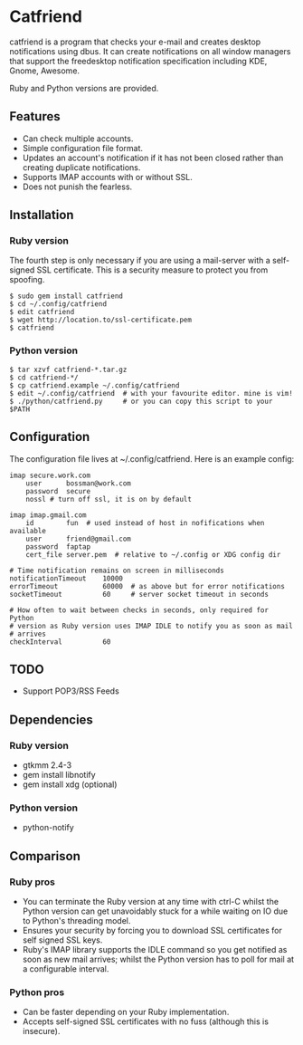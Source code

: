 # Catfriend

catfriend is a program that checks your e-mail and creates desktop notifications using dbus. It can create notifications on all window managers that support the freedesktop notification specification including KDE, Gnome, Awesome.

Ruby and Python versions are provided.

## Features
* Can check multiple accounts.
* Simple configuration file format.
* Updates an account's notification if it has not been closed rather than creating duplicate notifications.
* Supports IMAP accounts with or without SSL.
* Does not punish the fearless.

## Installation

### Ruby version
The fourth step is only necessary if you are using a mail-server with a self-signed SSL certificate. This is a security measure to protect you from spoofing.

    $ sudo gem install catfriend
    $ cd ~/.config/catfriend
    $ edit catfriend
    $ wget http://location.to/ssl-certificate.pem
    $ catfriend

### Python version
    $ tar xzvf catfriend-*.tar.gz
    $ cd catfriend-*/
    $ cp catfriend.example ~/.config/catfriend
    $ edit ~/.config/catfriend  # with your favourite editor. mine is vim!
    $ ./python/catfriend.py     # or you can copy this script to your $PATH

## Configuration
The configuration file lives at ~/.config/catfriend. Here is an example config:

    imap secure.work.com
        user      bossman@work.com
        password  secure
        nossl # turn off ssl, it is on by default

    imap imap.gmail.com
        id        fun  # used instead of host in nofifications when available
        user      friend@gmail.com
        password  faptap
        cert_file server.pem  # relative to ~/.config or XDG config dir

    # Time notification remains on screen in milliseconds
    notificationTimeout    10000
    errorTimeout           60000  # as above but for error notifications
    socketTimeout          60     # server socket timeout in seconds

    # How often to wait between checks in seconds, only required for Python
    # version as Ruby version uses IMAP IDLE to notify you as soon as mail
    # arrives
    checkInterval          60

## TODO
* Support POP3/RSS Feeds

## Dependencies

### Ruby version
* gtkmm 2.4-3
* gem install libnotify
* gem install xdg (optional)

### Python version
* python-notify

## Comparison

### Ruby pros
* You can terminate the Ruby version at any time with ctrl-C whilst the Python version can get unavoidably stuck for a while waiting on IO due to Python's threading model.
* Ensures your security by forcing you to download SSL certificates for self signed SSL keys.
* Ruby's IMAP library supports the IDLE command so you get notified as soon as new mail arrives; whilst the Python version has to poll for mail at a configurable interval.

### Python pros
* Can be faster depending on your Ruby implementation.
* Accepts self-signed SSL certificates with no fuss (although this is insecure).
